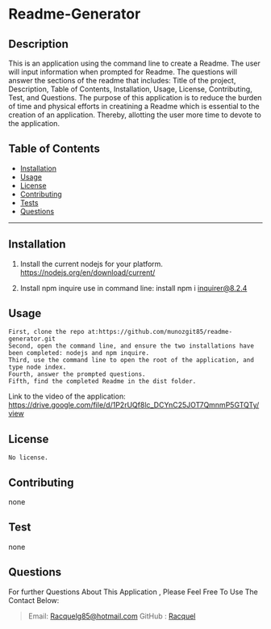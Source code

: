 # Readme-Generator 

  ## Description
This is an application using the command line to create a Readme. The user will input information
when prompted for Readme. The questions will answer the sections of the readme that includes: Title of the 
project, Description, Table of Contents, Installation, Usage, License, Contributing, Test, and Questions. 
The purpose of this application is to reduce the burden of time and physical efforts in creatining 
a Readme which is essential to the creation of an application. Thereby, allotting the user more time 
to devote to the application. 

  ## Table of Contents
  * [Installation](#Installation)
  * [Usage](#Usage)
  * [License](#license)
  * [Contributing](#Contributing)
  * [Tests](#Tests)
  * [Questions](#Questions)

  ***
  ## Installation
  1. Install the current nodejs for your platform. 
  https://nodejs.org/en/download/current/

  2. Install npm inquire
    use in command line: install npm i inquirer@8.2.4

  ## Usage
    First, clone the repo at:https://github.com/munozgit85/readme-generator.git
    Second, open the command line, and ensure the two installations have been completed: nodejs and npm inquire. 
    Third, use the command line to open the root of the application, and type node index.
    Fourth, answer the prompted questions. 
    Fifth, find the completed Readme in the dist folder. 

Link to the video of the application: https://drive.google.com/file/d/1P2rUQf8lc_DCYnC25JOT7QmnmP5GTQTy/view

  ## License
    No license. 

  ## Contributing
  none

  ## Test
  none
  
  ## Questions
  For further Questions About This Application , Please Feel Free To Use The Contact Below:
  >Email: Racquelg85@hotmail.com
  >GitHub : [Racquel](https://github.com/munozgit85/readme-generator.git)
  